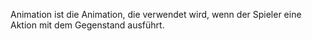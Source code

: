 Animation ist die Animation, die verwendet wird, wenn der Spieler eine Aktion mit dem Gegenstand ausführt.